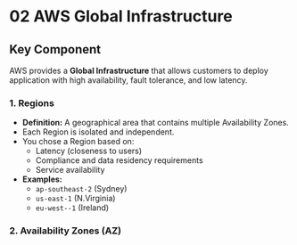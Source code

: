 # 02 AWS Global Infrastructure

## Key Component
AWS provides a **Global Infrastructure** that allows customers to deploy application with high availability, fault tolerance, and low latency.

### 1. Regions
- **Definition:** A geographical area that contains multiple Availability Zones.
- Each Region is isolated and independent.
- You chose a Region based on:
  - Latency (closeness to users)
  - Compliance and data residency requirements
  - Service availability
- **Examples:**
  - `ap-southeast-2` (Sydney)
  - `us-east-1` (N.Virginia)
  - `eu-west--1` (Ireland)

### 2. Availability Zones (AZ)

